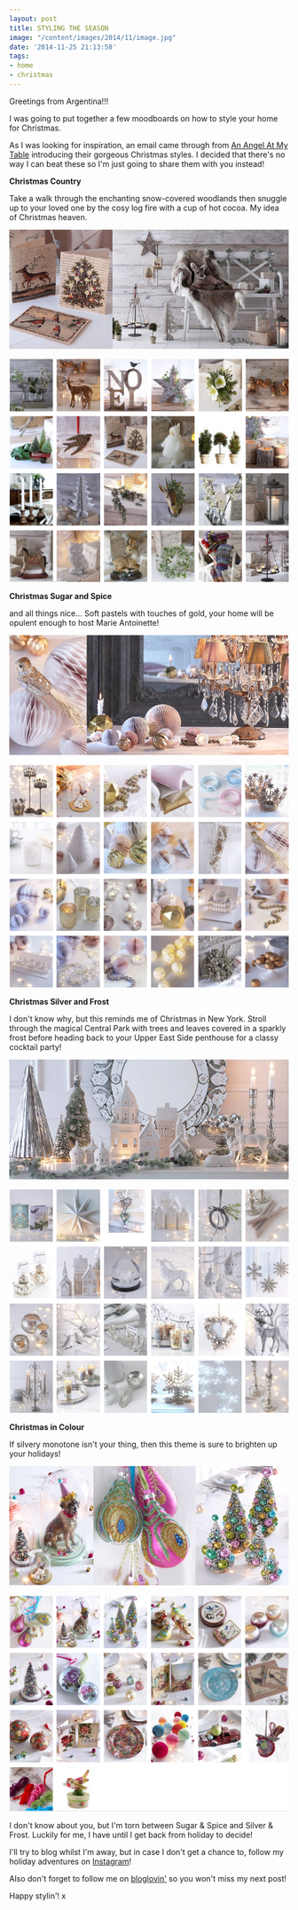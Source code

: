 ```yaml
---
layout: post
title: STYLING THE SEASON
image: "/content/images/2014/11/image.jpg"
date: '2014-11-25 21:13:58'
tags:
- home
- christmas
---
```


Greetings from Argentina!!!

I was going to put together a few moodboards on how to style your home for Christmas. 

As I was looking for inspiration, an email came through from <a href="http://www.anangelatmytable.com/" target="_blank">An Angel At My Table</a> introducing their gorgeous Christmas styles. I decided that there's no way I can beat these so I'm just going to share them with you instead!

**Christmas Country**

Take a walk through the enchanting snow-covered woodlands then snuggle up to your loved one by the cosy log fire with a cup of hot cocoa. My idea of Christmas heaven.

![](/content/images/2014/11/christmas-country.jpg)

![](/content/images/2014/11/country.png)


**Christmas Sugar and Spice**

and all things nice... Soft pastels with touches of gold, your home will be opulent enough to host Marie Antoinette!

![](/content/images/2014/11/christmas-sugar-and-spice.jpg)

![](/content/images/2014/11/sugar-and-spice.png)


**Christmas Silver and Frost**

I don't know why, but this reminds me of Christmas in New York. Stroll through the magical Central Park with trees and leaves covered in a sparkly frost before heading back to your Upper East Side penthouse for a classy cocktail party!

![](/content/images/2014/11/christmas-silver-frost-cat.jpg)

![](/content/images/2014/11/silver.png)


**Christmas in Colour**

If silvery monotone isn't your thing, then this theme is sure to brighten up your holidays!

![](/content/images/2014/11/christmas-in-colour.jpg)

![](/content/images/2014/11/colour.png)


I don't know about you, but I'm torn between Sugar & Spice and Silver & Frost. Luckily for me, I have until I get back from holiday to decide!

I'll try to blog whilst I'm away, but in case I don't get a chance to, follow my holiday adventures on <a href="http://instagram.com/lingyeungb" target="_blank">Instagram</a>!

Also don't forget to follow me on <a href="http://www.bloglovin.com/blog/12886717" target="_blank">bloglovin'</a> so you won't miss my next post!

Happy stylin'! x


